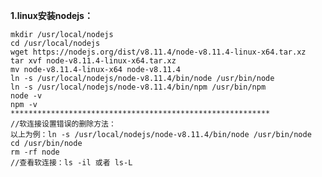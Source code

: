 

**1.linux安装nodejs：**

    mkdir /usr/local/nodejs
    cd /usr/local/nodejs
    wget https://nodejs.org/dist/v8.11.4/node-v8.11.4-linux-x64.tar.xz
    tar xvf node-v8.11.4-linux-x64.tar.xz
    mv node-v8.11.4-linux-x64 node-v8.11.4 
    ln -s /usr/local/nodejs/node-v8.11.4/bin/node /usr/bin/node
    ln -s /usr/local/nodejs/node-v8.11.4/bin/npm /usr/bin/npm
    node -v
    npm -v
    **********************************************************
    //软连接设置错误的删除方法：
    以上为例：ln -s /usr/local/nodejs/node-v8.11.4/bin/node /usr/bin/node
    cd /usr/bin/node
    rm -rf node
    //查看软连接：ls -il 或者 ls-L
    
